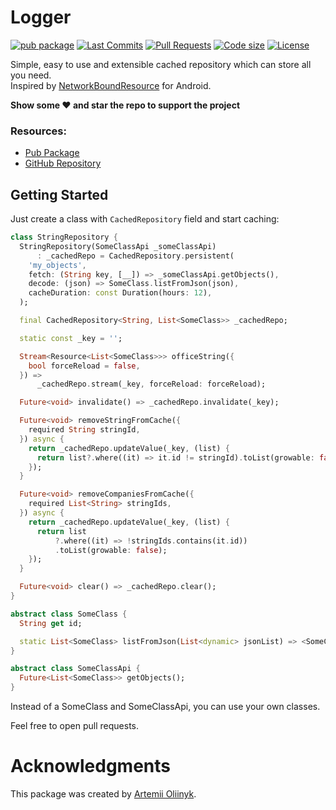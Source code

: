 # Logger

[![pub package](https://img.shields.io/pub/v/cached_repository.svg?logo=dart&logoColor=00b9fc)](https://pub.dartlang.org/packages/cached_repository)
[![Last Commits](https://img.shields.io/github/last-commit/arrrtem22/cached_repository?logo=git&logoColor=white)](https://github.com/arrrtem22/cached_repository/commits/master)
[![Pull Requests](https://img.shields.io/github/issues-pr/arrrtem22/cached_repository?logo=github&logoColor=white)](https://github.com/arrrtem22/cached_repository/pulls)
[![Code size](https://img.shields.io/github/languages/code-size/arrrtem22/cached_repository?logo=github&logoColor=white)](https://github.com/arrrtem22/cached_repository)
[![License](https://img.shields.io/github/license/arrrtem22/cached_repository?logo=open-source-initiative&logoColor=green)](https://github.com/arrrtem22/cached_repository/blob/master/LICENSE)

Simple, easy to use and extensible cached repository which can store all you need.<br>
Inspired by [NetworkBoundResource](https://github.com/topics/networkboundresource) for Android.

**Show some ❤️ and star the repo to support the project**

### Resources:
- [Pub Package](https://pub.dev/packages/cached_repository)
- [GitHub Repository](https://github.com/arrrtem22/cached_repository)

## Getting Started

Just create a class with `CachedRepository` field and start caching:
```dart
class StringRepository {
  StringRepository(SomeClassApi _someClassApi)
      : _cachedRepo = CachedRepository.persistent(
    'my_objects',
    fetch: (String key, [__]) => _someClassApi.getObjects(),
    decode: (json) => SomeClass.listFromJson(json),
    cacheDuration: const Duration(hours: 12),
  );

  final CachedRepository<String, List<SomeClass>> _cachedRepo;

  static const _key = '';

  Stream<Resource<List<SomeClass>>> officeString({
    bool forceReload = false,
  }) =>
      _cachedRepo.stream(_key, forceReload: forceReload);

  Future<void> invalidate() => _cachedRepo.invalidate(_key);

  Future<void> removeStringFromCache({
    required String stringId,
  }) async {
    return _cachedRepo.updateValue(_key, (list) {
      return list?.where((it) => it.id != stringId).toList(growable: false);
    });
  }

  Future<void> removeCompaniesFromCache({
    required List<String> stringIds,
  }) async {
    return _cachedRepo.updateValue(_key, (list) {
      return list
          ?.where((it) => !stringIds.contains(it.id))
          .toList(growable: false);
    });
  }

  Future<void> clear() => _cachedRepo.clear();
}

abstract class SomeClass {
  String get id;

  static List<SomeClass> listFromJson(List<dynamic> jsonList) => <SomeClass>[];
}

abstract class SomeClassApi {
  Future<List<SomeClass>> getObjects();
}
```

Instead of a SomeClass and SomeClassApi, you can use your own classes.

Feel free to open pull requests.

# Acknowledgments

This package was created by [Artemii Oliinyk](https://github.com/arrrtem22).